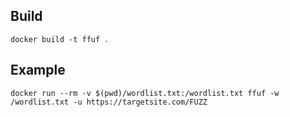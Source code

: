 ## Build
```
docker build -t ffuf .
```
## Example
```
docker run --rm -v $(pwd)/wordlist.txt:/wordlist.txt ffuf -w /wordlist.txt -u https://targetsite.com/FUZZ
```
